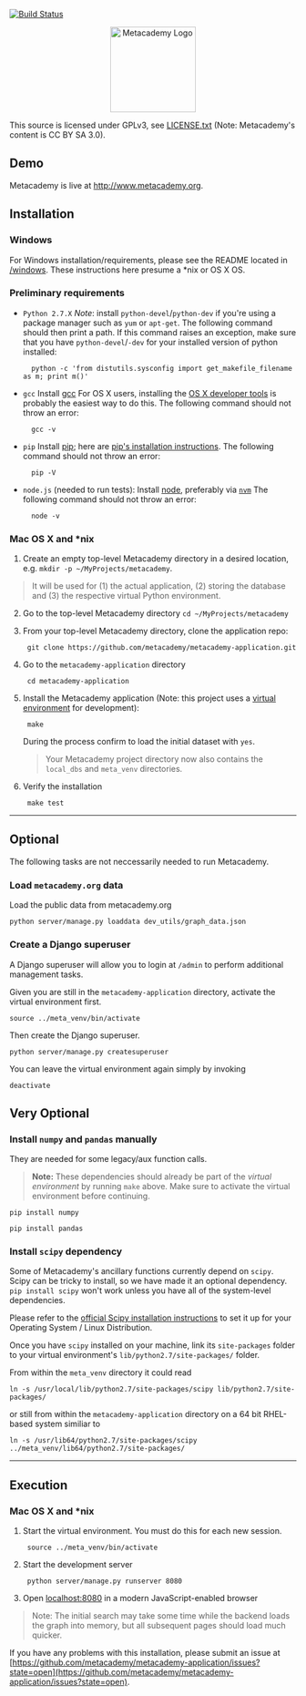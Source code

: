 [![Build Status](https://travis-ci.org/metacademy/metacademy-application.svg?branch=master)](https://travis-ci.org/metacademy/metacademy-application)

<p align="center">
<img src="http://obphio.us/media/images/meta-logo.png" alt="Metacademy Logo" height="150px"/>
</p>

This source is licensed under GPLv3, see [LICENSE.txt](LICENSE.txt) (Note: Metacademy's content is CC BY SA 3.0).

## Demo

Metacademy is live at http://www.metacademy.org.


## Installation

### Windows
For Windows installation/requirements, please see the README located in [/windows](/windows). These instructions here presume a *nix or OS X OS.


### Preliminary requirements
* `Python 2.7.X` *Note*: install `python-devel`/`python-dev` if you're using a package manager such as `yum` or `apt-get`. The following command should then print a path. If this command raises an exception, make sure that you have `python-devel`/`-dev` for your installed version of python installed:

        python -c 'from distutils.sysconfig import get_makefile_filename as m; print m()'

* `gcc` Install [gcc](http://gcc.gnu.org) For OS X users, installing the [OS X developer tools](https://developer.apple.com/technologies/tools/) is probably the easiest way to do this. The following command should not throw an error:

        gcc -v

* `pip` Install [pip](http://www.pip-installer.org/en/latest/); here are [pip's installation instructions](http://www.pip-installer.org/en/latest/installing.html). The following command should not throw an error:

        pip -V

* `node.js` (needed to run tests): Install [node](http://nodejs.org/), preferably via [`nvm`](https://github.com/creationix/nvm) The following command should not throw an error:

        node -v


### Mac OS X and *nix

1. Create an empty top-level Metacademy directory in a desired location, e.g. `mkdir -p ~/MyProjects/metacademy`.

> It will be used for (1) the actual application, (2) storing the database and (3) the respective virtual Python environment.

2. Go to the top-level Metacademy directory `cd ~/MyProjects/metacademy`
3. From your top-level Metacademy directory, clone the application repo:

        git clone https://github.com/metacademy/metacademy-application.git

4. Go to the `metacademy-application` directory

        cd metacademy-application

5. Install the Metacademy application (Note: this project uses a [virtual environment](http://www.virtualenv.org/en/latest/) for development):

        make

    During the process confirm to load the initial dataset with `yes`.

    > Your Metacademy project directory now also contains the `local_dbs` and `meta_venv` directories.

6. Verify the installation

        make test

---

## Optional

The following tasks are not neccessarily needed to run Metacademy.

### Load `metacademy.org` data
Load the public data from metacademy.org

    python server/manage.py loaddata dev_utils/graph_data.json

### Create a Django superuser

A Django superuser will allow you to login at `/admin` to perform additional management tasks.

Given you are still in the `metacademy-application` directory, activate the virtual environment first.

    source ../meta_venv/bin/activate

Then create the Django superuser.

    python server/manage.py createsuperuser

You can leave the virtual environment again simply by invoking

    deactivate

## Very Optional

### Install `numpy` and `pandas` manually
They are needed for some legacy/aux function calls.

> **Note:** These dependencies should already be part of the *virtual environment* by running `make` above. Make sure to activate the virtual environment before continuing.

    pip install numpy

    pip install pandas

### Install `scipy` dependency

Some of Metacademy's ancillary functions currently depend on `scipy`. Scipy can be tricky to install, so we have made it an optional dependency. `pip install scipy` won't work unless you have all of the system-level dependencies.

Please refer to the [official Scipy installation instructions](http://www.scipy.org/install.html) to set it up for your Operating System / Linux Distribution.

Once you have `scipy` installed on your machine, link its `site-packages` folder to your virtual environment's `lib/python2.7/site-packages/` folder.

From within the `meta_venv` directory it could read

    ln -s /usr/local/lib/python2.7/site-packages/scipy lib/python2.7/site-packages/

or still from within the `metacademy-application` directory on a 64 bit RHEL-based system similiar to

    ln -s /usr/lib64/python2.7/site-packages/scipy ../meta_venv/lib64/python2.7/site-packages/

---

## Execution

### Mac OS X and *nix

1. Start the virtual environment. You must do this for each new session.

        source ../meta_venv/bin/activate

2. Start the development server

        python server/manage.py runserver 8080

3. Open [localhost:8080](http://localhost:8080) in a modern JavaScript-enabled browser

> Note: The initial search may take some time while the backend loads the graph into memory, but all subsequent pages should load much quicker.

If you have any problems with this installation, please submit an issue at [https://github.com/metacademy/metacademy-application/issues?state=open](https://github.com/metacademy/metacademy-application/issues?state=open).
